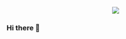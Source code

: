 <p align="center">
  <a href="https://www.linkedin.com/comm/mynetwork/discovery-see-all?usecase=PEOPLE_FOLLOWS&followMember=miguelgfierro" target="_blank"><img src="https://img.shields.io/badge/Linkedin-Follow%20Miguel-blue?logo=linkedin" /></a>

### Hi there 👋

<!--
**IgnacioChirinos/IgnacioChirinos** is a ✨ _special_ ✨ repository because its `README.md` (this file) appears on your GitHub profile.

Here are some ideas to get you started:

- 🔭 I’m currently working on ...
- 🌱 I’m currently learning ...
- 👯 I’m looking to collaborate on ...
- 🤔 I’m looking for help with ...
- 💬 Ask me about ...
- 📫 How to reach me: ...
- 😄 Pronouns: ...
- ⚡ Fun fact: ...
-->
